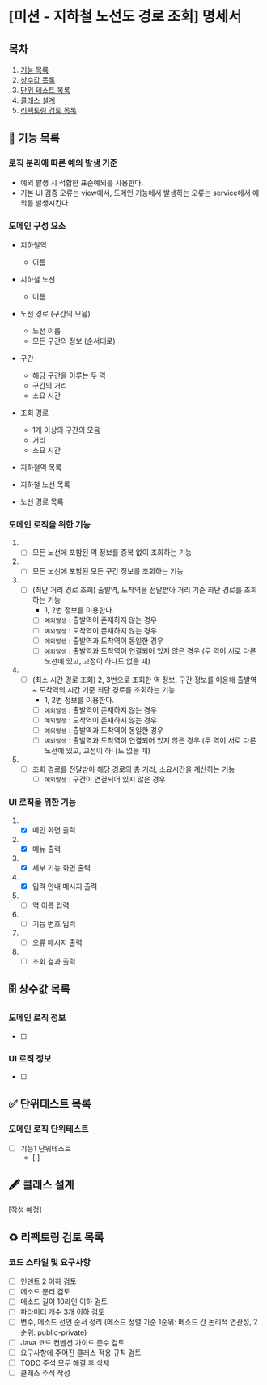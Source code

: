 # [미션 - 지하철 노선도 경로 조회] 명세서

## 목차

1. [기능 목록](#-기능-목록)
2. [상수값 목록](#-상수값-목록)
3. [단위 테스트 목록](#-단위테스트-목록)
4. [클래스 설계](#-클래스-설계)
5. [리팩토링 검토 목록](#%EF%B8%8F-리팩토링-검토-목록)

## 🚀 기능 목록

### 로직 분리에 따른 예외 발생 기준

- 예외 발생 시 적합한 표준예외를 사용한다.
- 기본 UI 검증 오류는 view에서, 도메인 기능에서 발생하는 오류는 service에서 예외를 발생시킨다.

### 도메인 구성 요소

- 지하철역
  - 이름
- 지하철 노선
  - 이름
- 노선 경로 (구간의 모음)
  - 노선 이름
  - 모든 구간의 정보 (순서대로)
- 구간
  - 해당 구간을 이루는 두 역
  - 구간의 거리
  - 소요 시간

- 조회 경로
  - 1개 이상의 구간의 모음
  - 거리
  - 소요 시간

- 지하철역 목록
- 지하철 노선 목록
- 노선 경로 목록

### 도메인 로직을 위한 기능

1. 
    - [ ] 모든 노선에 포함된 역 정보를 중복 없이 조회하는 기능
2. 
    - [ ] 모든 노선에 포함된 모든 구간 정보를 조회하는 기능
3. 
    - [ ] (최단 거리 경로 조회) 출발역, 도착역을 전달받아 거리 기준 최단 경로를 조회하는 기능 
      - 1, 2번 정보를 이용한다.
      - [ ] `예외발생` : 출발역이 존재하지 않는 경우
      - [ ] `예외발생` : 도착역이 존재하지 않는 경우
      - [ ] `예외발생` : 출발역과 도착역이 동일한 경우
      - [ ] `예외발생` : 출발역과 도착역이 연결되어 있지 않은 경우 (두 역이 서로 다른 노선에 있고, 교점이 하나도 없을 때)
4. 
    - [ ] (최소 시간 경로 조회) 2, 3번으로 조회한 역 정보, 구간 정보를 이용해 출발역 ~ 도착역의 시간 기준 최단 경로를 조회하는 기능 
      - 1, 2번 정보를 이용한다.
      - [ ] `예외발생` : 출발역이 존재하지 않는 경우
      - [ ] `예외발생` : 도착역이 존재하지 않는 경우
      - [ ] `예외발생` : 출발역과 도착역이 동일한 경우
      - [ ] `예외발생` : 출발역과 도착역이 연결되어 있지 않은 경우 (두 역이 서로 다른 노선에 있고, 교점이 하나도 없을 때)
5. 
    - [ ] 조회 경로를 전달받아 해당 경로의 총 거리, 소요시간을 계산하는 기능
      - [ ] `예외발생` : 구간이 연결되어 있지 않은 경우

### UI 로직을 위한 기능

1. 
    - [x] 메인 화면 출력
2. 
    - [x] 메뉴 출력
3. 
    - [x] 세부 기능 화면 출력
4. 
    - [x] 입력 안내 메시지 출력
5. 
    - [ ] 역 이름 입력
6. 
    - [ ] 기능 번호 입력
7. 
    - [ ] 오류 메시지 출력
8. 
    - [ ] 조회 결과 출력

## 🗄 상수값 목록

### 도메인 로직 정보

- [ ]

### UI 로직 정보

- [ ]

## ✅ 단위테스트 목록

### 도메인 로직 단위테스트

- [ ] 기능1 단위테스트
    - [ ] 

## 🖋 클래스 설계

[작성 예정]

## ♻️ 리팩토링 검토 목록

### 코드 스타일 및 요구사항

- [ ] 인덴트 2 이하 검토
- [ ] 메소드 분리 검토
- [ ] 메소드 길이 10라인 이하 검토
- [ ] 파라미터 개수 3개 이하 검토
- [ ] 변수, 메소드 선언 순서 정리 (메소드 정렬 기준 1순위: 메소드 간 논리적 연관성, 2순위: public-private)
- [ ] Java 코드 컨벤션 가이드 준수 검토
- [ ] 요구사항에 주어진 클래스 적용 규칙 검토
- [ ] TODO 주석 모두 해결 후 삭제
- [ ] 클래스 주석 작성